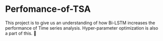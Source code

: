 # Perfomance-of-TSA
This project is to give us an understanding of how Bi-LSTM increases the performance of Time series analysis. Hyper-parameter optimization is also a part of this. 🙂
